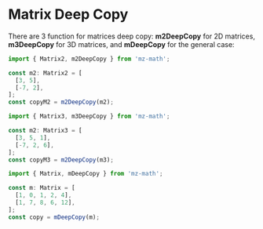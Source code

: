 # Matrix Deep Copy

There are 3 function for matrices deep copy: **m2DeepCopy** for 2D matrices, **m3DeepCopy** for 3D matrices, and **mDeepCopy** for the general case:

```js
import { Matrix2, m2DeepCopy } from 'mz-math';

const m2: Matrix2 = [
  [3, 5],
  [-7, 2],
];
const copyM2 = m2DeepCopy(m2);
```

```js
import { Matrix3, m3DeepCopy } from 'mz-math';

const m2: Matrix3 = [
  [3, 5, 1],
  [-7, 2, 6],
];
const copyM3 = m2DeepCopy(m3);
```

```js
import { Matrix, mDeepCopy } from 'mz-math';

const m: Matrix = [
  [1, 0, 1, 2, 4],
  [1, 7, 8, 6, 12],
];
const copy = mDeepCopy(m);
```